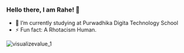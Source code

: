 ### Hello there, I am Rahe! 👋

- 🔭 I’m currently studying at Purwadhika Digita Technology School
- ⚡ Fun fact: A Rhotacism Human.

![visualizevalue_1](https://user-images.githubusercontent.com/74167412/98959438-db705a80-2535-11eb-92ae-0bcd299b8912.png)

